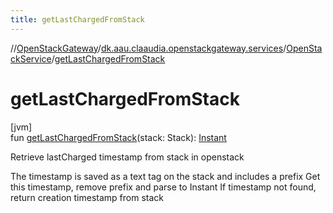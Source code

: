 ```yaml
---
title: getLastChargedFromStack
---
```

//[OpenStackGateway](../../../index.html)/[dk.aau.claaudia.openstackgateway.services](../index.html)/[OpenStackService](index.html)/[getLastChargedFromStack](get-last-charged-from-stack.html)



# getLastChargedFromStack



[jvm]\
fun [getLastChargedFromStack](get-last-charged-from-stack.html)(stack: Stack): [Instant](https://docs.oracle.com/javase/8/docs/api/java/time/Instant.html)



Retrieve lastCharged timestamp from stack in openstack



The timestamp is saved as a text tag on the stack and includes a prefix Get this timestamp, remove prefix and parse to Instant If timestamp not found, return creation timestamp from stack




